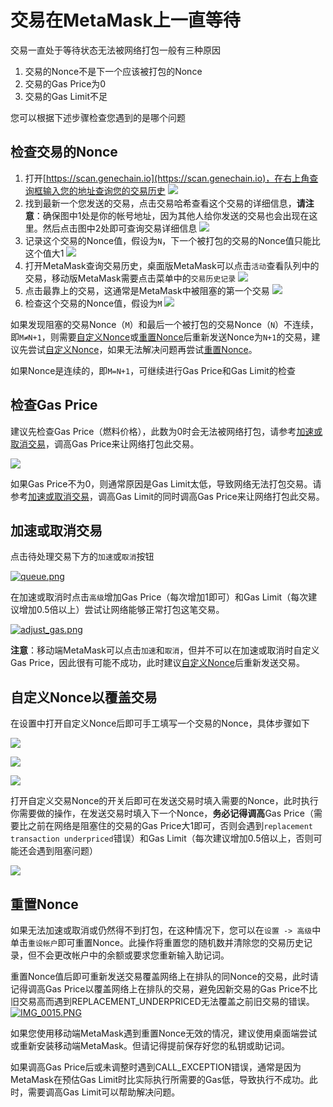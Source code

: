 # 交易在MetaMask上一直等待

交易一直处于等待状态无法被网络打包一般有三种原因

1. 交易的Nonce不是下一个应该被打包的Nonce
2. 交易的Gas Price为0
3. 交易的Gas Limit不足

您可以根据下述步骤检查您遇到的是哪个问题

## 检查交易的Nonce

1. 打开[https://scan.genechain.io](https://scan.genechain.io)，在右上角查询框输入您的地址查询您的交易历史  ![](../../.gitbook/assets/faq-pending-1.png) 
2. 找到最新一个您发送的交易，点击交易哈希查看这个交易的详细信息，**请注意**：确保图中1处是你的帐号地址，因为其他人给你发送的交易也会出现在这里。然后点击图中2处即可查询交易详细信息  ![](../../.gitbook/assets/faq-pending-2.png) 
3. 记录这个交易的Nonce值，假设为`N`，下一个被打包的交易的Nonce值只能比这个值大1  ![](../../.gitbook/assets/faq-pending-3.png)
4. 打开MetaMask查询交易历史，桌面版MetaMask可以点击`活动`查看队列中的交易，移动版MetaMask需要点击菜单中的`交易历史记录`  ![](../../.gitbook/assets/faq-pending-4.png) 
5. 点击最靠上的交易，这通常是MetaMask中被阻塞的第一个交易  ![](../../.gitbook/assets/faq-pending-5.png) 
6. 检查这个交易的Nonce值，假设为`M`  ![](../../.gitbook/assets/faq-pending-6.png) 

如果发现阻塞的交易Nonce（`M`）和最后一个被打包的交易Nonce（`N`）不连续，即`M≠N+1`，则需要[自定义Nonce](jiao-yi-zai-metamask-shang-yi-zhi-deng-dai.md#custom-nonce)或[重置Nonce](jiao-yi-zai-metamask-shang-yi-zhi-deng-dai.md#reset-nonce)后重新发送Nonce为`N+1`的交易，建议先尝试[自定义Nonce](jiao-yi-zai-metamask-shang-yi-zhi-deng-dai.md#custom-nonce)，如果无法解决问题再尝试[重置Nonce](jiao-yi-zai-metamask-shang-yi-zhi-deng-dai.md#reset-nonce)。

如果Nonce是连续的，即`M=N+1`，可继续进行Gas Price和Gas Limit的检查

## 检查Gas Price

建议先检查Gas Price（燃料价格），此数为0时会无法被网络打包，请参考[加速或取消交易](jiao-yi-zai-metamask-shang-yi-zhi-deng-dai.md#speed-up-or-cancel)，调高Gas Price来让网络打包此交易。

![](../../.gitbook/assets/faq-pending-7.png)

如果Gas Price不为0，则通常原因是Gas Limit太低，导致网络无法打包交易。请参考[加速或取消交易](jiao-yi-zai-metamask-shang-yi-zhi-deng-dai.md#speed-up-or-cancel)，调高Gas Limit的同时调高Gas Price来让网络打包此交易。

## 加速或取消交易 <a id="speed-up-or-cancel"></a>

点击待处理交易下方的`加速`或`取消`按钮

[![queue.png](https://forum.dera.finance/assets/uploads/files/1621566901907-queue.png)](https://forum.dera.finance/assets/uploads/files/1621566901907-queue.png)

在加速或取消时点击`高级`增加Gas Price（每次增加1即可）和Gas Limit（每次建议增加0.5倍以上）尝试让网络能够正常打包这笔交易。

[![adjust\_gas.png](https://forum.dera.finance/assets/uploads/files/1621566945226-adjust_gas.png)](https://forum.dera.finance/assets/uploads/files/1621566945226-adjust_gas.png)

**注意**：移动端MetaMask可以点击`加速`和`取消`，但并不可以在加速或取消时自定义Gas Price，因此很有可能不成功，此时建议[自定义Nonce](jiao-yi-zai-metamask-shang-yi-zhi-deng-dai.md#custom-nonce)后重新发送交易。

## 自定义Nonce以覆盖交易 <a id="custom-nonce"></a>

在设置中打开自定义Nonce后即可手工填写一个交易的Nonce，具体步骤如下

![](../../.gitbook/assets/faq-pending-8.png) 

![](../../.gitbook/assets/faq-pending-9.png) 

![](../../.gitbook/assets/faq-pending-10.png)

打开自定义交易Nonce的开关后即可在发送交易时填入需要的Nonce，此时执行你需要做的操作，在发送交易时填入下一个Nonce，**务必记得调高**Gas Price（需要比之前在网络是阻塞住的交易的Gas Price大1即可，否则会遇到`replacement transaction underpriced`错误）和Gas Limit（每次建议增加0.5倍以上，否则可能还会遇到阻塞问题）

 ![](../../.gitbook/assets/faq-pending-11.png) 

## 重置Nonce <a id="reset-nonce"></a>

如果无法加速或取消或仍然得不到打包，在这种情况下，您可以在`设置 -> 高级`中单击`重设帐户`即可重置Nonce。此操作将重置您的随机数并清除您的交易历史记录，但不会更改帐户中的余额或要求您重新输入助记词。

重置Nonce值后即可重新发送交易覆盖网络上在排队的同Nonce的交易，此时请记得调高Gas Price以覆盖网络上在排队的交易，避免因新交易的Gas Price不比旧交易高而遇到REPLACEMENT\_UNDERPRICED无法覆盖之前旧交易的错误。  
[![IMG\_0015.PNG](https://forum.dera.finance/assets/uploads/files/1621566980063-img_0015.png)](https://forum.dera.finance/assets/uploads/files/1621566980063-img_0015.png)

如果您使用移动端MetaMask遇到重置Nonce无效的情况，建议使用桌面端尝试或重新安装移动端MetaMask。但请记得提前保存好您的私钥或助记词。

如果调高Gas Price后或未调整时遇到CALL\_EXCEPTION错误，通常是因为MetaMask在预估Gas Limit时比实际执行所需要的Gas低，导致执行不成功。此时，需要调高Gas Limit可以帮助解决问题。

